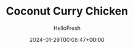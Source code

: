 ---
draft: true # Use this only for setting draft status
hidden: false # Use this to hide unwanted recipes
slug: # <post-title>
title: 'Coconut Curry Chicken'
description: "A flavorful homemade curry for dinner can be just as easy as a grilled cheese or quick stir-fry, and this recipe is perfect proof. Chicken breast strips are seared until browned, then coated in tomato paste, chili flakes, and aromatic spices and simmered in creamy, nutty, mildly sweet coconut milk. It’s all finished with tender bell pepper, then spooned over steamy basmati rice for soaking up every last drop of curry."
image: https://img.hellofresh.com/f_auto,fl_lossy,q_auto,w_1200/hellofresh_s3/image/63aa8ef0c9bda392ea02dc4c-dd761439.jpg
date: 2024-01-29T00:08:47+00:00
author: HelloFresh

tags: ['Calorie Smart', 'Carb Smart']
categories: "main course"
cuisines: "Indian"
allergens: ['Tree Nuts', 'Milk']

calories: 650
preptime: ['25 minutes', '5 minutes']
cooktime: # 180 = 3 Hours | In minutes
totaltime: PT25M
servings: 2

links:
  - description: "A flavorful homemade curry for dinner can be just as easy as a grilled cheese or quick stir-fry, and this recipe is perfect proof. Chicken breast strips are seared until browned, then coated in tomato paste, chili flakes, and aromatic spices and simmered in creamy, nutty, mildly sweet coconut milk. It’s all finished with tender bell pepper, then spooned over steamy basmati rice for soaking up every last drop of curry."
    website: https://www.hellofresh.com/recipes/coconut-curry-chicken-64aecc0150e72558afc4f9d8
    image: https://img.hellofresh.com/f_auto,fl_lossy,q_auto,w_1200/hellofresh_s3/image/63aa8ef0c9bda392ea02dc4c-dd761439.jpg
 
weight: # 1 | You can add weight to some posts to override the default sorting (date descending)

comments: false # Keep False

ingredients: ['½ cup Basmati Rice', '1 unit Bell Pepper', '10 ounce Chicken Breast Strips', '1 unit Tomato Paste', '1 tablespoon Curry Powder', '1 teaspoon Paprika', '1 teaspoon Chili Flakes', '1 unit Coconut Milk', '1.5 tablespoon Sour Cream', ' Salt', ' Pepper', '3 teaspoon Cooking Oil', '1 teaspoon Sugar', '2 tablespoon Butter', '2 unit Scallions', '12 ounce Cauliflower Rice']

instructionTitles: ['Cook Rice', 'Cook Bell Pepper', 'Cook Chicken', 'Add Seasonings', 'Finish Curry', 'Finish & Serve']
instructions: ['• In a small pot, combine rice, ¾ cup water (1½ cups for 4 servings), and a pinch of salt. Bring to a boil, then cover and reduce to a low simmer. Cook until rice is tender, 15-18 minutes. • Keep covered off heat until ready to serve. Heat a drizzle of oil in a small pot over medium-high heat. Add cauliflower rice (no need to drain) and a big pinch of salt. Cook, stirring occasionally, until tender and any excess liquid has absorbed, 6-8 minutes. Turn off heat; stir in 1 TBSP butter (2 TBSP for 4 servings) until melted. (Save basmati rice for another use.)', '• While rice cooks, wash and dry produce. • Core, deseed, and dice bell pepper into 1-inch pieces. Trim and thinly slice scallions, separating whites from greens. • Heat a drizzle of oil in a large pan over medium-high heat. Add bell pepper and season with salt and pepper. Cook, stirring occasionally, until tender, 5-7 minutes. (TIP: If needed, add splashes of water to help pepper soften.) After 5 minutes, add scallion whites and cook until softened. • Turn off heat; transfer to a plate. Wash out pan.', '• While bell pepper cooks, pat chicken* dry with paper towels and season all over with salt and pepper. • Once bell pepper is done, heat another drizzle of oil in same pan over medium-high heat. Add chicken; cook, stirring occasionally, until browned and cooked through, 4-6 minutes. Reduce heat under pan to medium.', '• Add tomato paste, curry powder, and paprika to pan with chicken. Add a pinch of chili flakes if you like things spicy. • Cook, stirring, until chicken is fully coated and spices are fragrant, 1 minute.', '• Stir in coconut milk, ¼ cup water, 1 tsp sugar, 1 TBSP butter, and a big pinch of salt. (For 4 servings, use 1⁄3 cup water, 2 tsp sugar, and 2 TBSP butter.) Bring to a simmer, then reduce heat to low. Cook until thickened, 2-3 minutes more. TIP: Taste and add more sugar if you like a sweeter curry. • Add bell pepper mixture and sour cream; stir to combine. Taste and season with salt and pepper. Turn off heat.', '• Fluff rice with a fork and season with salt and pepper; divide between bowls. • Top rice with coconut curry chicken and sprinkle with a pinch of chili flakes if desired. Garnish with scallion greens and serve. Chicken is fully cooked when internal temperature reaches 165º.']
---